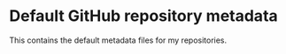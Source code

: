 # Default GitHub repository metadata

This contains the default metadata files for my repositories.
